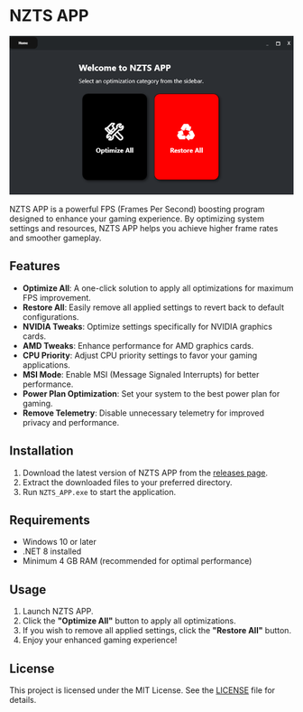 # NZTS APP

![NZTS APP Interface](images/nzts-app.png)

NZTS APP is a powerful FPS (Frames Per Second) boosting program designed to enhance your gaming experience. By optimizing system settings and resources, NZTS APP helps you achieve higher frame rates and smoother gameplay.

## Features

- **Optimize All**: A one-click solution to apply all optimizations for maximum FPS improvement.
- **Restore All**: Easily remove all applied settings to revert back to default configurations.
- **NVIDIA Tweaks**: Optimize settings specifically for NVIDIA graphics cards.
- **AMD Tweaks**: Enhance performance for AMD graphics cards.
- **CPU Priority**: Adjust CPU priority settings to favor your gaming applications.
- **MSI Mode**: Enable MSI (Message Signaled Interrupts) for better performance.
- **Power Plan Optimization**: Set your system to the best power plan for gaming.
- **Remove Telemetry**: Disable unnecessary telemetry for improved privacy and performance.

## Installation

1. Download the latest version of NZTS APP from the [releases page](#).
2. Extract the downloaded files to your preferred directory.
3. Run `NZTS_APP.exe` to start the application.

## Requirements

- Windows 10 or later
- .NET 8 installed
- Minimum 4 GB RAM (recommended for optimal performance)

## Usage

1. Launch NZTS APP.
2. Click the **"Optimize All"** button to apply all optimizations.
3. If you wish to remove all applied settings, click the **"Restore All"** button.
4. Enjoy your enhanced gaming experience!


## License

This project is licensed under the MIT License. See the [LICENSE](LICENSE) file for details.


